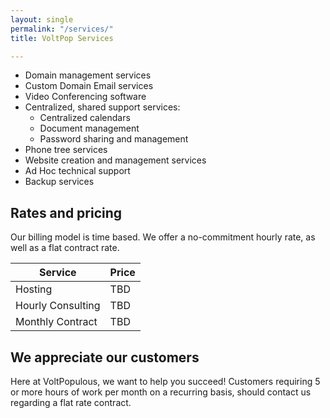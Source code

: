 ```yaml
---
layout: single
permalink: "/services/"
title: VoltPop Services

---
```


* Domain management services
* Custom Domain Email services
* Video Conferencing software
* Centralized, shared support services:
  * Centralized calendars
  * Document management
  * Password sharing and management
* Phone tree services
* Website creation and management services
* Ad Hoc technical support
* Backup services

## Rates and pricing

Our billing model is time based. We offer a no-commitment hourly rate, as well as a flat contract rate.

| Service | Price |
|---------|-------|
| Hosting | TBD |
| Hourly Consulting | TBD |
| Monthly Contract | TBD |

## We appreciate our customers

Here at VoltPopulous, we want to help you succeed! Customers requiring 5 or more hours of work per month on a recurring basis, should contact us regarding a flat rate contract.

